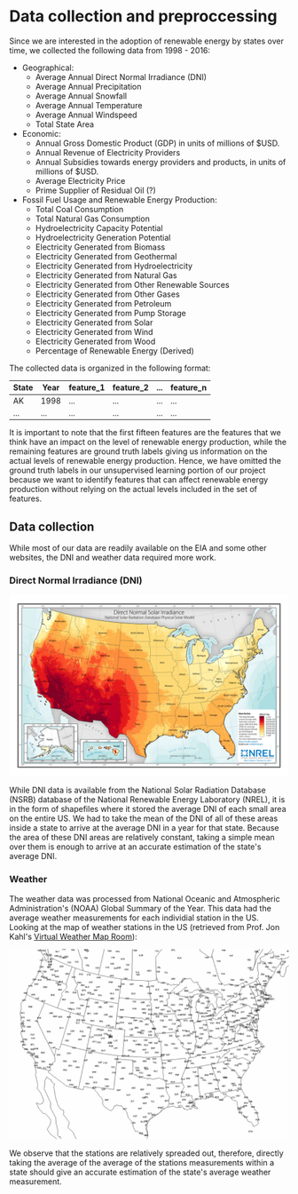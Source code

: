# Data collection and preproccessing
Since we are interested in the adoption of renewable energy by states over time, we collected the following data from 1998 - 2016:
- Geographical:
    + Average Annual Direct Normal Irradiance (DNI)
    + Average Annual Precipitation
    + Average Annual Snowfall
    + Average Annual Temperature
    + Average Annual Windspeed
    + Total State Area
- Economic:
    + Annual Gross Domestic Product (GDP) in units of millions of $USD.
    + Annual Revenue of Electricity Providers
    + Annual Subsidies towards energy providers and products, in units of millions of $USD.
    + Average Electricity Price
    + Prime Supplier of Residual Oil (?)
- Fossil Fuel Usage and Renewable Energy Production:
    + Total Coal Consumption
    + Total Natural Gas Consumption
    + Hydroelectricity Capacity Potential
    + Hydroelectricity Generation Potential
    + Electricity Generated from Biomass
    + Electricity Generated from Geothermal
    + Electricity Generated from Hydroelectricity
    + Electricity Generated from Natural Gas
    + Electricity Generated from Other Renewable Sources
    + Electricity Generated from Other Gases
    + Electricity Generated from Petroleum
    + Electricity Generated from Pump Storage
    + Electricity Generated from Solar
    + Electricity Generated from Wind
    + Electricity Generated from Wood
    + Percentage of Renewable Energy (Derived)

The collected data is organized in the following format:

| State | Year | feature_1 | feature_2 | ... | feature_n |
| ----- | ---- | --------- | --------- | --- | --------- |
| AK    | 1998 | ...       | ...       | ... | ...       |
| ...   | ...  | ...       | ...       | ... | ...       |

It is important to note that the first fifteen features are the features that we think have an impact on the level of renewable energy production, while the remaining features are ground truth labels giving us information on the actual levels of renewable energy production. Hence, we have omitted the ground truth labels in our unsupervised learning portion of our project because we want to identify features that can affect renewable energy production without relying on the actual levels included in the set of features.

## Data collection
While most of our data are readily available on the EIA and some other websites, the DNI and weather data required more work.

### Direct Normal Irradiance (DNI)

![US average DNI in 2018](./images/us_dni_2018.jpg)

While DNI data is available from the National Solar Radiation Database (NSRB) database of the National Renewable Energy Laboratory (NREL), it is in the form of shapefiles where it stored the average DNI of each small area on the entire US. We had to take the mean of the DNI of all of these areas inside a state to arrive at the average DNI in a year for that state. Because the area of these DNI areas are relatively constant, taking a simple mean over them is enough to arrive at an accurate estimation of the state's average DNI.

### Weather
The weather data was processed from National Oceanic and Atmospheric Administration's (NOAA) Global Summary of the Year. This data had the average weather measurements for each individial station in the US. Looking at the map of weather stations in the US (retrieved from Prof. Jon Kahl's [Virtual Weather Map Room](https://sites.uwm.edu/kahl/virtual-weather-map-room/)):

![Weather stations in the US](./images/weather_stations.gif)

We observe that the stations are relatively spreaded out, therefore, directly taking the average of the average of the stations measurements within a state should give an accurate estimation of the state's average weather measurement.
